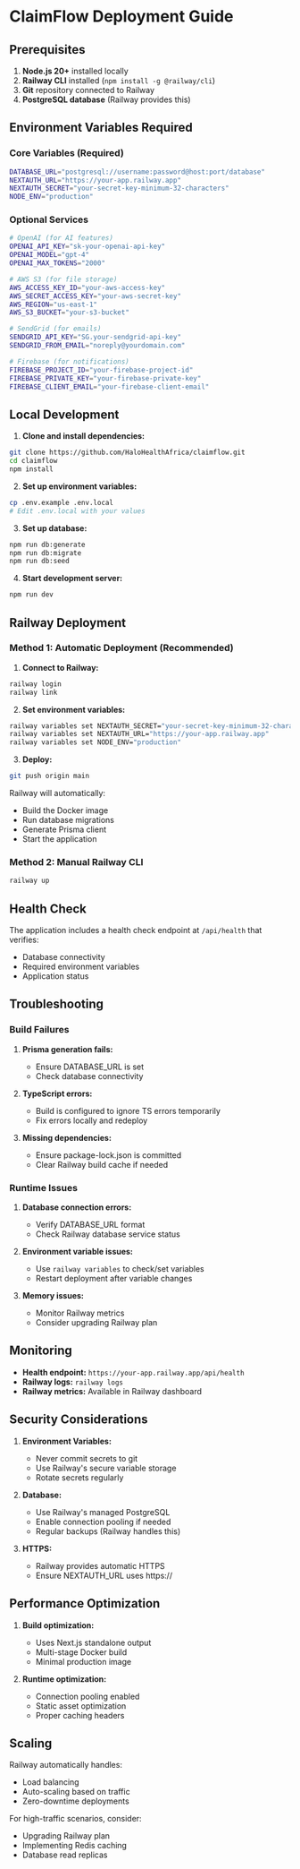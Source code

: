 # ClaimFlow Deployment Guide

## Prerequisites

1. **Node.js 20+** installed locally
2. **Railway CLI** installed (`npm install -g @railway/cli`)
3. **Git** repository connected to Railway
4. **PostgreSQL database** (Railway provides this)

## Environment Variables Required

### Core Variables (Required)
```bash
DATABASE_URL="postgresql://username:password@host:port/database"
NEXTAUTH_URL="https://your-app.railway.app"
NEXTAUTH_SECRET="your-secret-key-minimum-32-characters"
NODE_ENV="production"
```

### Optional Services
```bash
# OpenAI (for AI features)
OPENAI_API_KEY="sk-your-openai-api-key"
OPENAI_MODEL="gpt-4"
OPENAI_MAX_TOKENS="2000"

# AWS S3 (for file storage)
AWS_ACCESS_KEY_ID="your-aws-access-key"
AWS_SECRET_ACCESS_KEY="your-aws-secret-key"
AWS_REGION="us-east-1"
AWS_S3_BUCKET="your-s3-bucket"

# SendGrid (for emails)
SENDGRID_API_KEY="SG.your-sendgrid-api-key"
SENDGRID_FROM_EMAIL="noreply@yourdomain.com"

# Firebase (for notifications)
FIREBASE_PROJECT_ID="your-firebase-project-id"
FIREBASE_PRIVATE_KEY="your-firebase-private-key"
FIREBASE_CLIENT_EMAIL="your-firebase-client-email"
```

## Local Development

1. **Clone and install dependencies:**
```bash
git clone https://github.com/HaloHealthAfrica/claimflow.git
cd claimflow
npm install
```

2. **Set up environment variables:**
```bash
cp .env.example .env.local
# Edit .env.local with your values
```

3. **Set up database:**
```bash
npm run db:generate
npm run db:migrate
npm run db:seed
```

4. **Start development server:**
```bash
npm run dev
```

## Railway Deployment

### Method 1: Automatic Deployment (Recommended)

1. **Connect to Railway:**
```bash
railway login
railway link
```

2. **Set environment variables:**
```bash
railway variables set NEXTAUTH_SECRET="your-secret-key-minimum-32-characters"
railway variables set NEXTAUTH_URL="https://your-app.railway.app"
railway variables set NODE_ENV="production"
```

3. **Deploy:**
```bash
git push origin main
```

Railway will automatically:
- Build the Docker image
- Run database migrations
- Generate Prisma client
- Start the application

### Method 2: Manual Railway CLI

```bash
railway up
```

## Health Check

The application includes a health check endpoint at `/api/health` that verifies:
- Database connectivity
- Required environment variables
- Application status

## Troubleshooting

### Build Failures

1. **Prisma generation fails:**
   - Ensure DATABASE_URL is set
   - Check database connectivity

2. **TypeScript errors:**
   - Build is configured to ignore TS errors temporarily
   - Fix errors locally and redeploy

3. **Missing dependencies:**
   - Ensure package-lock.json is committed
   - Clear Railway build cache if needed

### Runtime Issues

1. **Database connection errors:**
   - Verify DATABASE_URL format
   - Check Railway database service status

2. **Environment variable issues:**
   - Use `railway variables` to check/set variables
   - Restart deployment after variable changes

3. **Memory issues:**
   - Monitor Railway metrics
   - Consider upgrading Railway plan

## Monitoring

- **Health endpoint:** `https://your-app.railway.app/api/health`
- **Railway logs:** `railway logs`
- **Railway metrics:** Available in Railway dashboard

## Security Considerations

1. **Environment Variables:**
   - Never commit secrets to git
   - Use Railway's secure variable storage
   - Rotate secrets regularly

2. **Database:**
   - Use Railway's managed PostgreSQL
   - Enable connection pooling if needed
   - Regular backups (Railway handles this)

3. **HTTPS:**
   - Railway provides automatic HTTPS
   - Ensure NEXTAUTH_URL uses https://

## Performance Optimization

1. **Build optimization:**
   - Uses Next.js standalone output
   - Multi-stage Docker build
   - Minimal production image

2. **Runtime optimization:**
   - Connection pooling enabled
   - Static asset optimization
   - Proper caching headers

## Scaling

Railway automatically handles:
- Load balancing
- Auto-scaling based on traffic
- Zero-downtime deployments

For high-traffic scenarios, consider:
- Upgrading Railway plan
- Implementing Redis caching
- Database read replicas